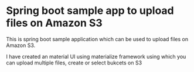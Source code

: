 # Spring boot sample app to upload files on Amazon S3

This is spring boot sample application which can be used to upload files on Amazon S3. 

I have created an material UI using materialize framework using which you can upload multiple files, create or select bukcets on S3
